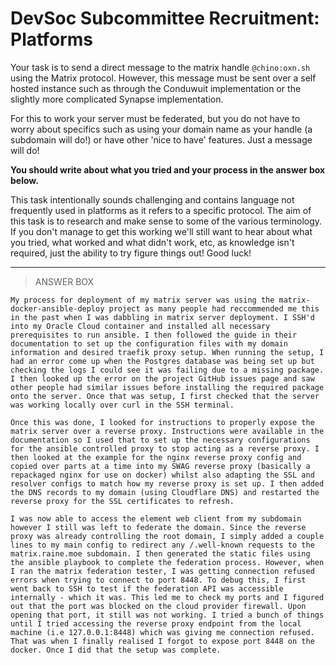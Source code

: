 # DevSoc Subcommittee Recruitment: Platforms
Your task is to send a direct message to the matrix handle `@chino:oxn.sh` using the Matrix protocol. However, this message must be sent over a self hosted instance such as through the Conduwuit implementation or the slightly more complicated Synapse implementation.

For this to work your server must be federated, but you do not have to worry about specifics such as using your domain name as your handle (a subdomain will do!) or have other 'nice to have' features. Just a message will do!

**You should write about what you tried and your process in the answer box below.**

This task intentionally sounds challenging and contains language not frequently used in platforms as it refers to a specific protocol. The aim of this task is to research and make sense to some of the various terminology. If you don't manage to get this working we'll still want to hear about what you tried, what worked and what didn't work, etc, as knowledge isn't required, just the ability to try figure things out! Good luck!

---

> ANSWER BOX
```
My process for deployment of my matrix server was using the matrix-docker-ansible-deploy project as many people had reccommended me this in the past when I was dabbling in matrix server deployment. I SSH'd into my Oracle Cloud container and installed all necessary prerequisites to run ansible. I then followed the guide in their documentation to set up the configuration files with my domain information and desired traefik proxy setup. When running the setup, I had an error come up when the Postgres database was being set up but checking the logs I could see it was failing due to a missing package. I then looked up the error on the project GitHub issues page and saw other people had similar issues before installing the required package onto the server. Once that was setup, I first checked that the server was working locally over curl in the SSH terminal. 

Once this was done, I looked for instructions to properly expose the matrix server over a reverse proxy. Instructions were available in the documentation so I used that to set up the necessary configurations for the ansible controlled proxy to stop acting as a reverse proxy. I then looked at the example for the nginx reverse proxy config and copied over parts at a time into my SWAG reverse proxy (basically a repackaged nginx for use on docker) whilst also adapting the SSL and resolver configs to match how my reverse proxy is set up. I then added the DNS records to my domain (using Cloudflare DNS) and restarted the reverse proxy for the SSL certificates to refresh. 

I was now able to access the element web client from my subdomain however I still was left to federate the domain. Since the reverse proxy was already controlling the root domain, I simply added a couple lines to my main config to redirect any /.well-known requests to the matrix.raine.moe subdomain. I then generated the static files using the ansible playbook to complete the federation process. However, when I ran the matrix federation tester, I was getting connection refused errors when trying to connect to port 8448. To debug this, I first went back to SSH to test if the federation API was accessible internally - which it was. This led me to check my ports and I figured out that the port was blocked on the cloud provider firewall. Upon opening that port, it still was not working. I tried a bunch of things until I tried accessing the reverse proxy endpoint from the local machine (i.e 127.0.0.1:8448) which was giving me connection refused. That was when I finally realised I forgot to expose port 8448 on the docker. Once I did that the setup was complete. 

```
